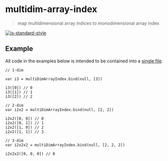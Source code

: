 # multidim-array-index

> map multidimensional array indices to monodimensional array index

[![js-standard-style](https://cdn.rawgit.com/feross/standard/master/badge.svg)](https://github.com/feross/standard)

## Example

All code in the examples below is intended to be contained into a [single file](https://github.com/fibo/algebra-ring/blob/master/test.js).

```
// 1-dim

var i3 = multiDimArrayIndex.bind(null, [3])

i3([0]) // 0
i3([1]) // 1
i3([2]) // 2

// 2-dim
var i2x2 = multiDimArrayIndex.bind(null, [2, 2])

i2x2([0, 0]) // 0
i2x2([0, 1]) // 1
i2x2([1, 0]) // 2
i2x2([1, 1]) // 3

// 3-dim
var i2x2x2 = multiDimArrayIndex.bind(null, [2, 2, 2])

i2x2x2([0, 0, 0]) // 0
```

